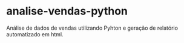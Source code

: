 # analise-vendas-python
Análise de dados de vendas utilizando Pyhton e geração de relatório automatizado em html.
